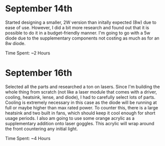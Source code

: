 <h1>September 14th</h1>
Started designing a smaller, 2W version than initally expected (8w) due to ease of use. However, I did a bit more research and found out that it is possible to do it in a budget-friendly manner. I'm going to go with a 5w diode due to the supplementary components not costing as much as for an 8w diode.

Time Spent: ~2 Hours

<h1>September 16th</h1>

Selected all the parts and researched a ton on lasers. Since I'm building the whole thing from scratch (not like a laser module that comes with a driver, cooling, heatsink, lense, and diode), I had to carefully select lots of parts. Cooling is extremely necessary in this case as the diode will be running at full or maybe higher than max rated power. To counter this, there is a large heatsink and two built in fans, which should keep it cool enough for short usage periods. I also am going to use some orange acrylic as a supplementary addition onto laser goggles. This acrylic will wrap around the front countering any initial light.

Time Spent: ~4 Hours
